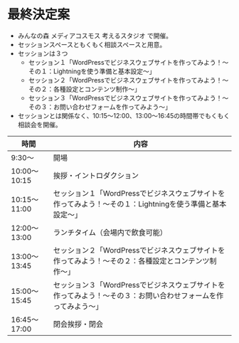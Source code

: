 # 最終決定案
- みんなの森 メディアコスモス 考えるスタジオ で開催。
- セッションスペースともくもく相談スペースと用意。
- セッションは３つ
  - セッション１「WordPressでビジネスウェブサイトを作ってみよう！〜その１：Lightningを使う準備と基本設定〜」
  - セッション２「WordPressでビジネスウェブサイトを作ってみよう！〜その２：各種設定とコンテンツ制作〜」
  - セッション３「WordPressでビジネスウェブサイトを作ってみよう！〜その３：お問い合わせフォームを作ってみよう〜」
- セッションとは関係なく、10:15〜12:00、13:00〜16:45の時間帯でもくもく相談会を開催。


|時間|内容|
----|----
|9:30〜|開場|
|10:00〜10:15|挨拶・イントロダクション|
|10:15〜11:00|セッション１「WordPressでビジネスウェブサイトを作ってみよう！〜その１：Lightningを使う準備と基本設定〜」|
|12:00〜13:00|ランチタイム（会場内で飲食可能）|
|13:00〜13:45|セッション２「WordPressでビジネスウェブサイトを作ってみよう！〜その２：各種設定とコンテンツ制作〜」|
|15:00〜15:45|セッション３「WordPressでビジネスウェブサイトを作ってみよう！〜その３：お問い合わせフォームを作ってみよう〜」|
|16:45〜17:00|閉会挨拶・閉会|

